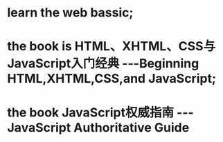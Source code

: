 learn the web bassic;
=
the book is HTML、XHTML、CSS与JavaScript入门经典
---Beginning HTML,XHTML,CSS,and JavaScript;
=
the book JavaScript权威指南
---JavaScript Authoritative Guide
=

